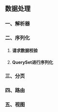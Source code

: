 ## 数据处理

### 一、解析器

### 二、序列化

1. #### 请求数据校验

2. #### QuerySet进行序列化

### 三、分页

### 四、路由

### 五、视图

